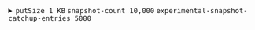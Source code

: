 <details>
<summary><kbd>putSize 1 KB</kbd> <kbd>snapshot-count 10,000</kbd> <kbd>experimental-snapshot-catchup-entries 5000</kbd></summary>

```bash
# run etcd
rm -rf tmp.etcd;
etcd --data-dir tmp.etcd \
--enable-pprof=true \
--snapshot-count=10000 \
--experimental-snapshot-catchup-entries=5000

# benchmark
./bin/tools/benchmark txn-mixed --total=99999999999 --val-size=1000

# monitor heap size using live-pprof
live-pprof 2379 
```
<img width="1915" alt="1K-10K-5000" src="https://github.com/user-attachments/assets/fdbd286c-20e4-4b77-a904-5d62f34385cd">
</details>